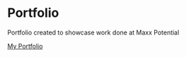 # Portfolio
Portfolio created to showcase work done at Maxx Potential

[My Portfolio](https://https://ishtargate.github.io/MaxxPortfolio/index.html)